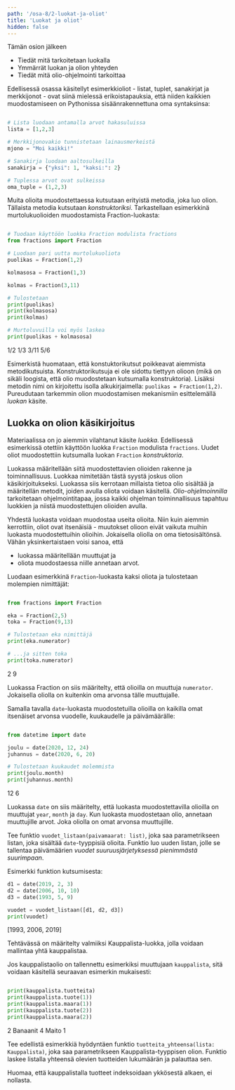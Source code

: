 ```yaml
---
path: '/osa-8/2-luokat-ja-oliot'
title: 'Luokat ja oliot'
hidden: false
---
```


<text-box variant='learningObjectives' name='Oppimistavoitteet'>

Tämän osion jälkeen

- Tiedät mitä tarkoitetaan luokalla
- Ymmärrät luokan ja olion yhteyden
- Tiedät mitä olio-ohjelmointi tarkoittaa

</text-box>

Edellisessä osassa käsitellyt esimerkkioliot - listat, tuplet, sanakirjat ja merkkijonot - ovat siinä mielessä erikoistapauksia, että niiden kaikkien muodostamiseen on Pythonissa sisäänrakennettuna oma syntaksinsa:

```python

# Lista luodaan antamalla arvot hakasuluissa
lista = [1,2,3]

# Merkkijonovakio tunnistetaan lainausmerkeistä
mjono = "Moi kaikki!"

# Sanakirja luodaan aaltosulkeilla
sanakirja = {"yksi": 1, "kaksi:": 2}

# Tuplessa arvot ovat sulkeissa
oma_tuple = (1,2,3)

```

Muita olioita muodostettaessa kutsutaan erityistä metodia, joka luo olion. Tällaista metodia kutsutaan _konstruktoriksi_. Tarkastellaan esimerkkinä murtolukuolioiden muodostamista Fraction-luokasta:

```python

# Tuodaan käyttöön luokka Fraction modulista fractions
from fractions import Fraction

# Luodaan pari uutta murtolukuoliota
puolikas = Fraction(1,2)

kolmasosa = Fraction(1,3)

kolmas = Fraction(3,11)

# Tulostetaan
print(puolikas)
print(kolmasosa)
print(kolmas)

# Murtoluvuilla voi myös laskea
print(puolikas + kolmasosa)

```

<sample-output>

1/2
1/3
3/11
5/6

</sample-output>

Esimerkistä huomataan, että konstuktorikutsut poikkeavat aiemmista metodikutsuista. Konstruktorikutsuja ei ole sidottu tiettyyn olioon (mikä on sikäli loogista, että olio muodostetaan kutsumalla konstruktoria). Lisäksi metodin nimi on kirjoitettu isolla alkukirjaimella: `puolikas = Fraction(1,2)`. Pureudutaan tarkemmin olion muodostamisen mekanismiin esittelemällä _luokan_ käsite.

## Luokka on olion käsikirjoitus

Materiaalissa on jo aiemmin vilahtanut käsite _luokka_. Edellisessä esimerkissä otettiin käyttöön luokka `Fraction` modulista `fractions`. Uudet oliot muodostettiin kutsumalla luokan `Fraction` _konstruktoria_.

Luokassa määritellään siitä muodostettavien olioiden rakenne ja toiminnallisuus. Luokkaa nimitetään tästä syystä joskus olion käsikirjoitukseksi. Luokassa siis kerrotaan millaista tietoa olio sisältää ja määritellän metodit, joiden avulla oliota voidaan käsitellä. _Olio-ohjelmoinnilla_ tarkoitetaan ohjelmointitapaa, jossa kaikki ohjelman toiminnallisuus tapahtuu luokkien ja niistä muodostettujen olioiden avulla.

Yhdestä luokasta voidaan muodostaa useita olioita. Niin kuin aiemmin kerrottiin, oliot ovat itsenäisiä - muutokset olioon eivät vaikuta muihin luokasta muodostettuihin olioihin. Jokaisella oliolla on oma tietosisältönsä. Vähän yksinkertaistaen voisi sanoa, että

* luokassa määritellään muuttujat ja
* oliota muodostaessa niille annetaan arvot.

Luodaan esimerkkinä `Fraction`-luokasta kaksi oliota ja tulostetaan molempien nimittäjät:

```python

from fractions import Fraction

eka = Fraction(2,5)
toka = Fraction(9,13)

# Tulostetaan eka nimittäjä
print(eka.numerator)

# ...ja sitten toka
print(toka.numerator)

```

<sample-output>

2
9

</sample-output>

Luokassa Fraction on siis määritelty, että olioilla on muuttuja `numerator`. Jokaisella oliolla on kuitenkin oma arvonsa tälle muuttujalle.

Samalla tavalla `date`-luokasta muodostetuilla olioilla on kaikilla omat itsenäiset arvonsa vuodelle, kuukaudelle ja päivämäärälle:

```python

from datetime import date

joulu = date(2020, 12, 24)
juhannus = date(2020, 6, 20)

# Tulostetaan kuukaudet molemmista
print(joulu.month)
print(juhannus.month)

```

<sample-output>

12
6

</sample-output>

Luokassa `date` on siis määritelty, että luokasta muodostettavilla olioilla on muuttujat `year`, `month` ja `day`. Kun luokasta muodostetaan olio, annetaan muuttujille arvot. Joka oliolla on omat arvonsa muuttujille.

<programming-exercise name='Vuodet listaan' tmcname='osa08-xx_vuodet_listaan'>

Tee funktio `vuodet_listaan(paivamaarat: list)`, joka saa parametrikseen listan, joka sisältää `date`-tyyppisiä olioita. Funktio luo uuden listan, jolle se tallentaa päivämäärien _vuodet suuruusjärjetyksessä pienimmästä suurimpaan_.

Esimerkki funktion kutsumisesta:

```python
d1 = date(2019, 2, 3)
d2 = date(2006, 10, 10)
d3 = date(1993, 5, 9)

vuodet = vuodet_listaan([d1, d2, d3])
print(vuodet)
```

<sample-output>

[1993, 2006, 2019]

</sample-output>

</programming-exercise>


<programming-exercise name='Kauppalista' tmcname='osa08-xx_kauppalista'>

Tehtävässä on määritelty valmiiksi Kauppalista-luokka, jolla voidaan mallintaa yhtä kauppalistaa.

Jos kauppalistaolio on tallennettu esimerkiksi muuttujaan `kauppalista`, sitä voidaan käsitellä seuraavan esimerkin mukaisesti:

```python

print(kauppalista.tuotteita)
print(kauppalista.tuote(1))
print(kauppalista.maara(1))
print(kauppalista.tuote(2))
print(kauppalista.maara(2))

```

<sample-output>

2
Banaanit
4
Maito
1

</sample-output>

Tee edellistä esimerkkiä hyödyntäen funktio `tuotteita_yhteensa(lista: Kauppalista)`, joka saa parametrikseen Kauppalista-tyyppisen olion. Funktio laskee listalla yhteensä olevien tuotteiden lukumäärän ja palauttaa sen.

Huomaa, että kauppalistalla tuotteet indeksoidaan ykkösestä alkaen, ei nollasta.

</programming-exercise>
